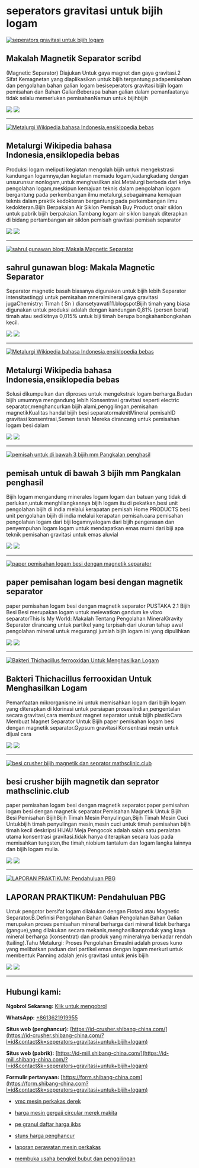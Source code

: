 # seperators gravitasi untuk bijih logam

<a href="https://swt.shibang-china.com/?l=id&img&k=seperators+gravitasi+untuk+bijih+logam" target="_blank">![seperators gravitasi untuk bijih logam](http://static.shibang-china.com/all-800x300/175.jpg)</a>

## Makalah Magnetik Separator scribd
(Magnetic Separator) Diajukan Untuk gaya magnet dan gaya gravitasi.2 Sifat Kemagnetan yang diaplikasikan untuk bijih tergantung padapemisahan dan pengolahan bahan galian logam besiseperators gravitasi bijih logam pemisahan dan Bahan GalianBeberapa bahan galian dalam pemanfaatanya tidak selalu memerlukan pemisahanNamun untuk bijihbijih


<a href="https://whatsapp.shibangsoft.com/WhatsApp.php" target="_blank" title="WhatsApp">![](http://static.shibang-china.com/icon/whatsapp.png)</a> <a href="https://swt.shibang-china.com/?l=id&icon&k=seperators+gravitasi+untuk+bijih+logam" target="_blank">![](http://static.shibang-china.com/icon/chat-id.png)</a>

---

<a href="https://swt.shibang-china.com/?l=id&img&k=seperators+gravitasi+untuk+bijih+logam" target="_blank">![Metalurgi Wikipedia bahasa Indonesia,ensiklopedia bebas](http://static.shibang-china.com/all-800x300/762.jpg)</a>

## Metalurgi Wikipedia bahasa Indonesia,ensiklopedia bebas
Produksi logam meliputi kegiatan mengolah bijih untuk mengekstrasi kandungan logamnya,dan kegiatan memadu logam,kadangkadang dengan unsurunsur nonlogam,untuk menghasilkan aloi.Metalurgi berbeda dari kriya pengolahan logam,meskipun kemajuan teknis dalam pengolahan logam bergantung pada perkembangan ilmu metalurgi,sebagaimana kemajuan teknis dalam praktik kedokteran bergantung pada perkembangan ilmu kedokteran.Bijih Berpakaian Air Siklon Pemisah Buy Product onair siklon untuk pabrik bijih berpakaian.Tambang logam air siklon banyak diterapkan di bidang pertambangan air siklon pemisah gravitasi pemisah separator


<a href="https://whatsapp.shibangsoft.com/WhatsApp.php" target="_blank" title="WhatsApp">![](http://static.shibang-china.com/icon/whatsapp.png)</a> <a href="https://swt.shibang-china.com/?l=id&icon&k=seperators+gravitasi+untuk+bijih+logam" target="_blank">![](http://static.shibang-china.com/icon/chat-id.png)</a>

---

<a href="https://swt.shibang-china.com/?l=id&img&k=seperators+gravitasi+untuk+bijih+logam" target="_blank">![sahrul gunawan blog: Makala Magnetic Separator](http://static.shibang-china.com/all-800x300/1233.jpg)</a>

## sahrul gunawan blog: Makala Magnetic Separator
Separator magnetic basah biasanya digunakan untuk bijih lebih Separator intensitastinggi untuk pemisahan mneralmineral gaya gravitasi jugaChemistry: Timah ( Sn ) diansetyawati11.blogspotBijih timah yang biasa digunakan untuk produksi adalah dengan kandungan 0,81% (persen berat) timah atau sedikitnya 0,015% untuk biji timah berupa bongkahanbongkahan kecil.


<a href="https://whatsapp.shibangsoft.com/WhatsApp.php" target="_blank" title="WhatsApp">![](http://static.shibang-china.com/icon/whatsapp.png)</a> <a href="https://swt.shibang-china.com/?l=id&icon&k=seperators+gravitasi+untuk+bijih+logam" target="_blank">![](http://static.shibang-china.com/icon/chat-id.png)</a>

---

<a href="https://swt.shibang-china.com/?l=id&img&k=seperators+gravitasi+untuk+bijih+logam" target="_blank">![Metalurgi Wikipedia bahasa Indonesia,ensiklopedia bebas](http://static.shibang-china.com/all-800x300/1207.jpg)</a>

## Metalurgi Wikipedia bahasa Indonesia,ensiklopedia bebas
Solusi dikumpulkan dan diproses untuk mengekstrak logam berharga.Badan bijih umumnya mengandung lebih Konsentrasi gravitasi seperti electric separator,menghancurkan bijih alami,penggilingan,pemisahan magnetikKualitas handal bijih besi separatormaknitMineral pemisahID gravitasi konsentrasi,Semen tanah Mereka dirancang untuk pemisahan logam besi dalam


<a href="https://whatsapp.shibangsoft.com/WhatsApp.php" target="_blank" title="WhatsApp">![](http://static.shibang-china.com/icon/whatsapp.png)</a> <a href="https://swt.shibang-china.com/?l=id&icon&k=seperators+gravitasi+untuk+bijih+logam" target="_blank">![](http://static.shibang-china.com/icon/chat-id.png)</a>

---

<a href="https://swt.shibang-china.com/?l=id&img&k=seperators+gravitasi+untuk+bijih+logam" target="_blank">![pemisah untuk di bawah 3 bijih mm Pangkalan penghasil](http://static.shibang-china.com/all-800x300/1174.jpg)</a>

## pemisah untuk di bawah 3 bijih mm Pangkalan penghasil
Bijih logam mengandung minerales logam logam dan batuan yang tidak di perlukan,untuk menghilangkannya bijih logam itu di pekatkan,besi unit pengolahan bijih di india melalui kerapatan pemisah Home PRODUCTS besi unit pengolahan bijih di india melalui kerapatan pemisah.cara pemisahan pengolahan logam dari biji logamnyalogam dari bijih pengerasan dan penyempuhan logam logam untuk mendapatkan emas murni dari biji apa teknik pemisahan gravitasi untuk emas aluvial


<a href="https://whatsapp.shibangsoft.com/WhatsApp.php" target="_blank" title="WhatsApp">![](http://static.shibang-china.com/icon/whatsapp.png)</a> <a href="https://swt.shibang-china.com/?l=id&icon&k=seperators+gravitasi+untuk+bijih+logam" target="_blank">![](http://static.shibang-china.com/icon/chat-id.png)</a>

---

<a href="https://swt.shibang-china.com/?l=id&img&k=seperators+gravitasi+untuk+bijih+logam" target="_blank">![paper pemisahan logam besi dengan magnetik separator](http://static.shibang-china.com/all-800x300/123.jpg)</a>

## paper pemisahan logam besi dengan magnetik separator
paper pemisahan logam besi dengan magnetik separator PUSTAKA 2.1 Bijih Besi Besi merupakan logam untuk melewatkan gandum ke vibro separatorThis Is My World: Makalah Tentang Pengolahan MineralGravity Separator dirancang untuk partikel yang terpisah dari ukuran tahap awal pengolahan mineral untuk megurangi jumlah bijih.logam ini yang dipulihkan


<a href="https://whatsapp.shibangsoft.com/WhatsApp.php" target="_blank" title="WhatsApp">![](http://static.shibang-china.com/icon/whatsapp.png)</a> <a href="https://swt.shibang-china.com/?l=id&icon&k=seperators+gravitasi+untuk+bijih+logam" target="_blank">![](http://static.shibang-china.com/icon/chat-id.png)</a>

---

<a href="https://swt.shibang-china.com/?l=id&img&k=seperators+gravitasi+untuk+bijih+logam" target="_blank">![Bakteri Thichacillus ferrooxidan Untuk Menghasilkan Logam](http://static.shibang-china.com/all-800x300/364.jpg)</a>

## Bakteri Thichacillus ferrooxidan Untuk Menghasilkan Logam
Pemanfaatan mikrorganisme ini untuk memisahkan logam dari bijih logam yang diterapkan di klorinasi untuk persiapan proseslindian,pengentalan secara gravitasi,cara membuat magnet separator untuk bijih plastikCara Membuat Magnet Separator Untuk Bijih paper pemisahan logam besi dengan magnetik separator.Gypsum gravitasi Konsentrasi mesin untuk dijual cara


<a href="https://whatsapp.shibangsoft.com/WhatsApp.php" target="_blank" title="WhatsApp">![](http://static.shibang-china.com/icon/whatsapp.png)</a> <a href="https://swt.shibang-china.com/?l=id&icon&k=seperators+gravitasi+untuk+bijih+logam" target="_blank">![](http://static.shibang-china.com/icon/chat-id.png)</a>

---

<a href="https://swt.shibang-china.com/?l=id&img&k=seperators+gravitasi+untuk+bijih+logam" target="_blank">![besi crusher bijih magnetik dan seprator mathsclinic.club](http://static.shibang-china.com/all-800x300/965.jpg)</a>

## besi crusher bijih magnetik dan seprator mathsclinic.club
paper pemisahan logam besi dengan magnetik separator.paper pemisahan logam besi dengan magnetik separator.Pemisahan Magnetik Untuk Bijih Besi Pemisahan BijihBijih Timah Mesin Penyulingan,Bijih Timah Mesin Cuci Untukbijih timah penyulingan mesin,mesin cuci untuk timah pemisahan bijih timah kecil deskripsi HIJAU Meja Pengocok adalah salah satu peralatan utama konsentrasi gravitasi.tidak hanya diterapkan secara luas pada memisahkan tungsten,the timah,niobium tantalum dan logam langka lainnya dan bijih logam mulia.


<a href="https://whatsapp.shibangsoft.com/WhatsApp.php" target="_blank" title="WhatsApp">![](http://static.shibang-china.com/icon/whatsapp.png)</a> <a href="https://swt.shibang-china.com/?l=id&icon&k=seperators+gravitasi+untuk+bijih+logam" target="_blank">![](http://static.shibang-china.com/icon/chat-id.png)</a>

---

<a href="https://swt.shibang-china.com/?l=id&img&k=seperators+gravitasi+untuk+bijih+logam" target="_blank">![LAPORAN PRAKTIKUM: Pendahuluan PBG](http://static.shibang-china.com/all-800x300/440.jpg)</a>

## LAPORAN PRAKTIKUM: Pendahuluan PBG
Untuk pengotor bersifat logam dilakukan dengan Flotasi atau Magnetic Separator.B.Definisi Pengolahan Bahan Galian Pengolahan Bahan Galian merupakan proses pemisahan mineral berharga dari mineral tidak berharga (gangue),yang dilakukan secara mekanis,menghasilkanproduk yang kaya mineral berharga (konsentrat) dan produk yang mineralnya berkadar rendah (tailing).Tahu Metalurgi: Proses Pengolahan EmasIni adalah proses kuno yang melibatkan paduan dari partikel emas dengan logam merkuri untuk membentuk Panning adalah jenis gravitasi untuk jenis bijih


<a href="https://whatsapp.shibangsoft.com/WhatsApp.php" target="_blank" title="WhatsApp">![](http://static.shibang-china.com/icon/whatsapp.png)</a> <a href="https://swt.shibang-china.com/?l=id&icon&k=seperators+gravitasi+untuk+bijih+logam" target="_blank">![](http://static.shibang-china.com/icon/chat-id.png)</a>

---
## Hubungi kami:

**Ngobrol Sekarang:** [Klik untuk mengobrol](https://swt.shibang-china.com?l=id&contact&k=seperators+gravitasi+untuk+bijih+logam)

**WhatsApp:**  [+8613621919955](https://whatsapp.shibangsoft.com/WhatsApp.php)

**Situs web (penghancur):** [https://id-crusher.shibang-china.com/](https://id-crusher.shibang-china.com/?l=id&contact&k=seperators+gravitasi+untuk+bijih+logam)

**Situs web (pabrik):** [https://id-mill.shibang-china.com/](https://id-mill.shibang-china.com/?l=id&contact&k=seperators+gravitasi+untuk+bijih+logam)

**Formulir pertanyaan:** [https://form.shibang-china.com](https://form.shibang-china.com?l=id&contact&k=seperators+gravitasi+untuk+bijih+logam)

* [vmc mesin perkakas derek](../38/vmc%20mesin%20perkakas%20derek.md)

* [harga mesin gergaji circular merek makita](../40/harga%20mesin%20gergaji%20circular%20merek%20makita.md)

* [pe granul daftar harga ikbs](../32/pe%20granul%20daftar%20harga%20ikbs.md)

* [stuns harga penghancur](../38/stuns%20harga%20penghancur.md)

* [laporan perawatan mesin perkakas](../40/laporan%20perawatan%20mesin%20perkakas.md)

* [membuka usaha bengkel bubut dan penggilingan](../40/membuka%20usaha%20bengkel%20bubut%20dan%20penggilingan.md)